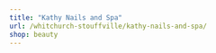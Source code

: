 ```yaml
---
title: "Kathy Nails and Spa"
url: /whitchurch-stouffville/kathy-nails-and-spa/
shop: beauty
---
```

